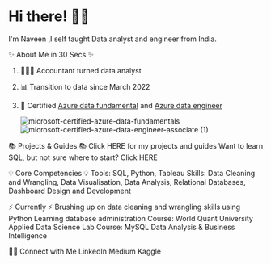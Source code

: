 # Hi there! 🙋🏻                                                        
                                 

I'm Naveen ,I self taught Data analyst and engineer from India.

✨ About Me in 30 Secs ✨

1. 👩🏻‍💻 Accountant turned data analyst
2. 📊 Transition to data since March 2022
3. 📝 Certified [Azure data fundamental](https://www.credly.com/badges/2347df67-ee1d-4e9c-9f8a-1e558de5be1a/public_url) and [Azure data engineer](https://www.credly.com/badges/c92433ad-1734-431a-ae56-33cb76016436/public_url) 

     ![microsoft-certified-azure-data-fundamentals](https://user-images.githubusercontent.com/114065631/191479586-21dadcfe-a213-438b-8476-b430528116ce.png)  ![microsoft-certified-azure-data-engineer-associate (1)](https://user-images.githubusercontent.com/114065631/191479166-f9c33a26-f6fd-4858-b7b2-9ae7ae917855.png)


📚 Projects & Guides 📚
Click HERE for my projects and guides
Want to learn SQL, but not sure where to start? Click HERE

💡 Core Competencies 💡
Tools: SQL, Python, Tableau
Skills: Data Cleaning and Wrangling, Data Visualisation, Data Analysis, Relational Databases, Dashboard Design and Development

⚡️ Currently ⚡️
Brushing up on data cleaning and wrangling skills using Python
Learning database administration
Course: World Quant University Applied Data Science Lab
Course: MySQL Data Analysis & Business Intelligence

🙌🏻 Connect with Me
LinkedIn
Medium
Kaggle
